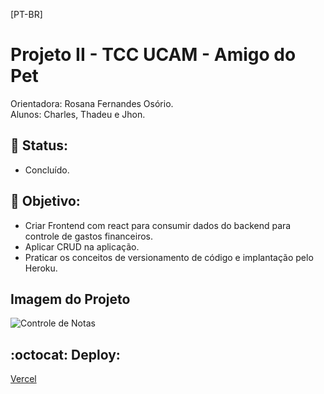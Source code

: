[PT-BR]

# Projeto II - TCC UCAM - Amigo do Pet

Orientadora: Rosana Fernandes Osório.<br>
Alunos: Charles, Thadeu e Jhon.

## :memo: Status:

- Concluído.

## :dart: Objetivo:

- Criar Frontend com react para consumir dados do backend para controle de gastos financeiros.<br>
- Aplicar CRUD na aplicação.<br>
- Praticar os conceitos de versionamento de código e implantação pelo Heroku.<br>

## Imagem do Projeto

![Controle de Notas]()

## :octocat: Deploy:

[Vercel]()
